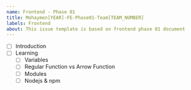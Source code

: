 ```yaml
---
name: Frontend - Phase 01
title: Mohaymen[YEAR]-FE-Phase01-Team[TEAM_NUMBER]
labels: Frontend
about: This issue template is based on frontend phase 01 document
---
```


-   [ ] Introduction
-   [ ] Learning
    -   [ ] Variables
    -   [ ] Regular Function vs Arrow Function
    -   [ ] Modules
    -   [ ] Nodejs & npm